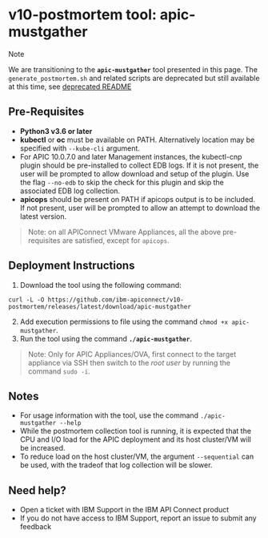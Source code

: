 # v10-postmortem tool: apic-mustgather

> [!NOTE]  
> We are transitioning to the **`apic-mustgather`** tool presented in this page. 
> The `generate_postmortem.sh` and related scripts are deprecated but still available at this time, see [deprecated README](README_deprecated.md)

## Pre-Requisites

- **Python3 v3.6 or later**
- **kubectl** or **oc** must be available on PATH. Alternatively location may be specified with `--kube-cli` argument.
- For APIC 10.0.7.0 and later Management instances, the kubectl-cnp plugin should be pre-installed to collect EDB logs. If it is not present, the user will be prompted to allow download and setup of the plugin. Use the flag `--no-edb` to skip the check for this plugin and skip the associated EDB log collection.
- **apicops** should be present on PATH if apicops output is to be included. If not present, user will be prompted to allow an attempt to download the latest version.

> Note: on all APIConnect VMware Appliances, all the above pre-requisites are satisfied, except for `apicops`.

## Deployment Instructions

1.  Download the tool using the following command:
```shell
curl -L -O https://github.com/ibm-apiconnect/v10-postmortem/releases/latest/download/apic-mustgather
```
2.  Add execution permissions to file using the command `chmod +x apic-mustgather`.
3.  Run the tool using the command **`./apic-mustgather`**.

> Note: Only for APIC Appliances/OVA, first connect to the target appliance via SSH then switch to the _root user_ by running the command `sudo -i`.

## Notes
- For usage information with the tool, use the command `./apic-mustgather --help`
- While the postmortem collection tool is running, it is expected that the CPU and I/O load for the APIC deployment and its host cluster/VM will be increased.
- To reduce load on the host cluster/VM, the argument `--sequential` can be used, with the tradeof that log collection will be slower.

## Need help?
-  Open a ticket with IBM Support in the IBM API Connect product
-  If you do not have access to IBM Support, report an issue to submit any feedback
